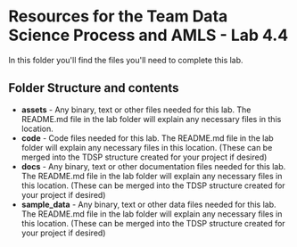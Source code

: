 # Resources for the Team Data Science Process and AMLS - Lab 4.4

In this folder you'll find the files you'll need to complete this lab. 

## Folder Structure and contents

  * **assets** - Any binary, text or other files needed for this lab. The README.md file in the lab folder will explain any necessary files in this location. 
  * **code** - Code files needed for this lab. The README.md file in the lab folder will explain any necessary files in this location. (These can be merged into the TDSP structure created for your project if desired)
  * **docs** - Any binary, text or other documentation files needed for this lab. The README.md file in the lab folder will explain any necessary files in this location. (These can be merged into the TDSP structure created for your project if desired) 
  * **sample_data** - Any binary, text or other data files needed for this lab. The README.md file in the lab folder will explain any necessary files in this location. (These can be merged into the TDSP structure created for your project if desired) 